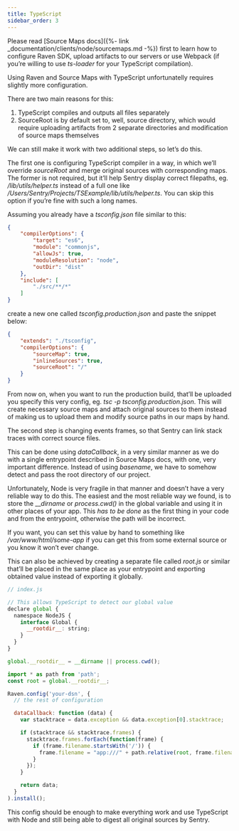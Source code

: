 ```yaml
---
title: TypeScript
sidebar_order: 3
---
```


Please read [Source Maps docs]({%- link _documentation/clients/node/sourcemaps.md -%}) first to learn how to configure Raven SDK, upload artifacts to our servers or use Webpack (if you’re willing to use _ts-loader_ for your TypeScript compilation).

Using Raven and Source Maps with TypeScript unfortunatelly requires slightly more configuration.

There are two main reasons for this:

1.  TypeScript compiles and outputs all files separately
2.  SourceRoot is by default set to, well, source directory, which would require uploading artifacts from 2 separate directories and modification of source maps themselves

We can still make it work with two additional steps, so let’s do this.

The first one is configuring TypeScript compiler in a way, in which we’ll override _sourceRoot_ and merge original sources with corresponding maps. The former is not required, but it’ll help Sentry display correct filepaths, eg. _/lib/utils/helper.ts_ instead of a full one like _/Users/Sentry/Projects/TSExample/lib/utils/helper.ts_. You can skip this option if you’re fine with such a long names.

Assuming you already have a _tsconfig.json_ file similar to this:

```json
{
    "compilerOptions": {
        "target": "es6",
        "module": "commonjs",
        "allowJs": true,
        "moduleResolution": "node",
        "outDir": "dist"
    },
    "include": [
        "./src/**/*"
    ]
}
```

create a new one called _tsconfig.production.json_ and paste the snippet below:

```json
{
    "extends": "./tsconfig",
    "compilerOptions": {
        "sourceMap": true,
        "inlineSources": true,
        "sourceRoot": "/"
    }
}
```

From now on, when you want to run the production build, that’ll be uploaded you specify this very config, eg. _tsc -p tsconfig.production.json_. This will create necessary source maps and attach original sources to them instead of making us to upload them and modify source paths in our maps by hand.

The second step is changing events frames, so that Sentry can link stack traces with correct source files.

This can be done using _dataCallback_, in a very similar manner as we do with a single entrypoint described in Source Maps docs, with one, very important difference. Instead of using _basename_, we have to somehow detect and pass the root directory of our project.

Unfortunately, Node is very fragile in that manner and doesn’t have a very reliable way to do this. The easiest and the most reliable way we found, is to store the ___dirname_ or _process.cwd()_ in the global variable and using it in other places of your app. This _has to be done_ as the first thing in your code and from the entrypoint, otherwise the path will be incorrect.

If you want, you can set this value by hand to something like _/var/www/html/some-app_ if you can get this from some external source or you know it won’t ever change.

This can also be achieved by creating a separate file called _root.js_ or similar that’ll be placed in the same place as your entrypoint and exporting obtained value instead of exporting it globally.

```javascript
// index.js

// This allows TypeScript to detect our global value
declare global {
  namespace NodeJS {
    interface Global {
      __rootdir__: string;
    }
  }
}

global.__rootdir__ = __dirname || process.cwd();
```

```javascript
import * as path from 'path';
const root = global.__rootdir__;

Raven.config('your-dsn', {
  // the rest of configuration

  dataCallback: function (data) {
    var stacktrace = data.exception && data.exception[0].stacktrace;

    if (stacktrace && stacktrace.frames) {
      stacktrace.frames.forEach(function(frame) {
        if (frame.filename.startsWith('/')) {
          frame.filename = "app:///" + path.relative(root, frame.filename);
        }
      });
    }

    return data;
  }
).install();
```

This config should be enough to make everything work and use TypeScript with Node and still being able to digest all original sources by Sentry.
